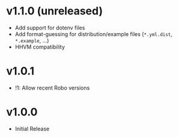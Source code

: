 # v1.1.0 (unreleased)
- Add support for dotenv files
- Add format-guessing for distribution/example files (`*.yml.dist`, `*.example`, ...)
- HHVM compatibility

# v1.0.1
- !1: Allow recent Robo versions

# v1.0.0
- Initial Release
